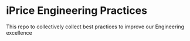 # iPrice Engineering Practices
This repo to collectively collect best practices to improve our Engineering excellence

